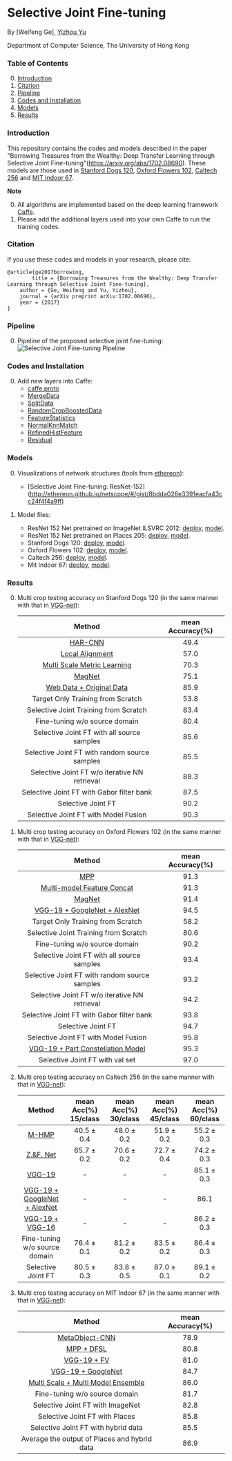 # Selective Joint Fine-tuning

By [Weifeng Ge], [Yizhou Yu](http://i.cs.hku.hk/~yzyu/)

Department of Computer Science, The University of Hong Kong

### Table of Contents
0. [Introduction](#introduction)
0. [Citation](#citation)
0. [Pipeline](#pipeline)
0. [Codes and Installation](#codes-and-installation)
0. [Models](#models)
0. [Results](#results)

### Introduction

This repository contains the codes and models described in the paper "Borrowing Treasures from the Wealthy: Deep Transfer Learning through Selective Joint Fine-tuning"(https://arxiv.org/abs/1702.08690). These models are those used in [Stanford Dogs 120](http://vision.stanford.edu/aditya86/ImageNetDogs/), [Oxford Flowers 102](http://www.robots.ox.ac.uk/~vgg/data/flowers/102/), [Caltech 256](http://authors.library.caltech.edu/7694/) and [MIT Indoor 67](http://web.mit.edu/torralba/www/indoor.html).

**Note**

0. All algorithms are implemented based on the deep learning framework [Caffe](https://github.com/BVLC/caffe).
0. Please add the additional layers used into your own Caffe to run the training codes.

### Citation

If you use these codes and models in your research, please cite:

	@article{ge2017borrowing,
	        title = {Borrowing Treasures from the Wealthy: Deep Transfer Learning through Selective Joint Fine-tuning},
		author = {Ge, Weifeng and Yu, Yizhou},
		journal = {arXiv preprint arXiv:1702.08690},
		year = {2017}
	}

### Pipeline
0. Pipeline of the proposed selective joint fine-tuning:
	![Selective Joint Fine-tuning Pipeline](https://github.com/ZYYSzj/Selective-Joint-Fine-tuning/blob/master/selective_joint_ft/cvpr2017_img1.png)


### Codes and Installation
0. Add new layers into Caffe:
	- [caffe.proto](https://github.com/ZYYSzj/Selective-Joint-Fine-tuning/blob/master/selective_joint_ft/additional_layers/caffe_proto_additional.txt)
	- [MergeData](https://github.com/ZYYSzj/Selective-Joint-Fine-tuning/blob/master/selective_joint_ft/additional_layers/merge_data_layer.hpp)
	- [SplitData](https://github.com/ZYYSzj/Selective-Joint-Fine-tuning/blob/master/selective_joint_ft/additional_layers/split_data_layer.hpp)
	- [RandomCropBoostedData](https://github.com/ZYYSzj/Selective-Joint-Fine-tuning/blob/master/selective_joint_ft/additional_layers/random_crop_boosted_data_layer.hpp)
	- [FeatureStatistics](https://github.com/ZYYSzj/Selective-Joint-Fine-tuning/blob/master/selective_joint_ft/additional_layers/feature_statistics_layer.hpp)
	- [NormalKnnMatch](https://github.com/ZYYSzj/Selective-Joint-Fine-tuning/blob/master/selective_joint_ft/additional_layers/normal_knn_match_layer.hpp)
	- [RefinedHistFeature](https://github.com/ZYYSzj/Selective-Joint-Fine-tuning/blob/master/selective_joint_ft/additional_layers/refined_hist_feature_layer.hpp)
	- [Residual](https://github.com/ZYYSzj/Selective-Joint-Fine-tuning/blob/master/selective_joint_ft/additional_layers/residual_layer.hpp)


### Models

0. Visualizations of network structures (tools from [ethereon](http://ethereon.github.io/netscope/quickstart.html)):
	- [Selective Joint Fine-tuning: ResNet-152] (http://ethereon.github.io/netscope/#/gist/8bdda026e3391eacfa43cc24f4f4a9ff)

0. Model files:
	- ResNet 152 Net pretrained on ImageNet ILSVRC 2012: [deploy](https://gist.github.com/ZYYSzj/c5c80129db55594238f16c10a3f8e108),  [model](https://drive.google.com/drive/folders/0B3sl2RWJv33ZRTNyRkdkNzBnRVU).
	- ResNet 152 Net pretrained on Places 205: [deploy](https://gist.github.com/ZYYSzj/c5c80129db55594238f16c10a3f8e108), [model](https://drive.google.com/drive/folders/0B3sl2RWJv33ZRTNyRkdkNzBnRVU).
	- Stanford Dogs 120: [deploy](https://gist.github.com/ZYYSzj/8bdda026e3391eacfa43cc24f4f4a9ff), [model](https://drive.google.com/drive/folders/0B3sl2RWJv33ZR1ZkazQxWEZ2TGc).
	- Oxford Flowers 102: [deploy](https://gist.github.com/ZYYSzj/8bdda026e3391eacfa43cc24f4f4a9ff), [model](https://drive.google.com/drive/folders/0B3sl2RWJv33ZdGp4dXk2RUpXNG8).
	- Caltech 256: [deploy](https://gist.github.com/ZYYSzj/8bdda026e3391eacfa43cc24f4f4a9ff), [model](https://drive.google.com/drive/folders/0B3sl2RWJv33ZSjZSSFVmQ3R0TDA).
	- Mit Indoor 67: [deploy](https://gist.github.com/ZYYSzj/8bdda026e3391eacfa43cc24f4f4a9ff), [model](https://drive.google.com/drive/folders/0B3sl2RWJv33ZWUFwNk1wMnZhaTg).

### Results

0. Multi crop testing accuracy on Stanford Dogs 120 (in the same manner with that in [VGG-net](http://www.robots.ox.ac.uk/~vgg/research/very_deep/)):

	Method|mean Accuracy(%)
	:---:|:---:
	[HAR-CNN](http://www.linyq.com/hyper-cvpr2015.pdf)|49.4
	[Local Alignment](https://link.springer.com/article/10.1007/s11263-014-0741-5)|57.0
	[Multi Scale Metric Learning](https://arxiv.org/abs/1402.0453)|70.3
	[MagNet](https://arxiv.org/abs/1511.05939)|75.1
	[Web Data + Original Data](https://arxiv.org/abs/1511.06789)|85.9
	Target Only Training from Scratch|53.8
	Selective Joint Training from Scratch|83.4
	Fine-tuning w/o source domain|80.4
	Selective Joint FT with all source samples|85.6
	Selective Joint FT with random source samples|85.5
	Selective Joint FT w/o iterative NN retrieval|88.3
	Selective Joint FT with Gabor filter bank|87.5
	Selective Joint FT|90.2
	Selective Joint FT with Model Fusion|90.3
	
0. Multi crop testing accuracy on Oxford Flowers 102 (in the same manner with that in [VGG-net](http://www.robots.ox.ac.uk/~vgg/research/very_deep/)):

	Method|mean Accuracy(%)
	:---:|:---:
	[MPP](http://ieeexplore.ieee.org/document/7301274/)|91.3
	[Multi-model Feature Concat](https://arxiv.org/abs/1406.5774)|91.3
	[MagNet](https://arxiv.org/abs/1511.05939)|91.4
	[VGG-19 + GoogleNet + AlexNet](https://arxiv.org/abs/1506.02565)|94.5
	Target Only Training from Scratch|58.2
	Selective Joint Training from Scratch|80.6
	Fine-tuning w/o source domain|90.2
	Selective Joint FT with all source samples|93.4
	Selective Joint FT with random source samples|93.2
	Selective Joint FT w/o iterative NN retrieval|94.2
	Selective Joint FT with Gabor filter bank|93.8
	Selective Joint FT|94.7
	Selective Joint FT with Model Fusion|95.8
	[VGG-19 + Part Constellation Model](https://arxiv.org/abs/1504.08289)|95.3
	Selective Joint FT with val set|97.0

0. Multi crop testing accuracy on Caltech 256 (in the same manner with that in [VGG-net](http://www.robots.ox.ac.uk/~vgg/research/very_deep/)):

	Method|mean Acc(%) 15/class|mean Acc(%) 30/class|mean Acc(%) 45/class|mean Acc(%) 60/class
	:---:|:---:|:---:|:---:|:---:
	[M-HMP](http://rse-lab.cs.washington.edu/papers/multipath-sparse-coding-cvpr-13.pdf)|40.5 ± 0.4|48.0 ± 0.2|51.9 ± 0.2|55.2 ± 0.3
	[Z.&F. Net](https://www.cs.nyu.edu/~fergus/papers/zeilerECCV2014.pdf)|65.7 ± 0.2|70.6 ± 0.2|72.7 ± 0.4|74.2 ± 0.3
	[VGG-19](https://arxiv.org/abs/1409.1556)|-|-|-|85.1 ± 0.3
	[VGG-19 + GoogleNet + AlexNet](https://arxiv.org/abs/1506.02565)|-|-|-|86.1
	[VGG-19 + VGG-16](https://arxiv.org/abs/1409.1556)|-|-|-|86.2 ± 0.3
	Fine-tuning w/o source domain|76.4 ± 0.1|81.2 ± 0.2|83.5 ± 0.2|86.4 ± 0.3
	Selective Joint FT|80.5 ± 0.3|83.8 ± 0.5|87.0 ± 0.1|89.1 ± 0.2

0. Multi crop testing accuracy on MIT Indoor 67 (in the same manner with that in [VGG-net](http://www.robots.ox.ac.uk/~vgg/research/very_deep/)):

	Method|mean Accuracy(%)
	:---:|:---:
	[MetaObject-CNN](https://arxiv.org/abs/1510.01440)|78.9
	[MPP + DFSL](https://pdfs.semanticscholar.org/33d6/a99d497540a17783d237013483dbfa506cd7.pdf)|80.8
	[VGG-19 + FV](https://www.robots.ox.ac.uk/~vgg/publications/2015/Cimpoi15a/cimpoi15a.pdf)|81.0
	[VGG-19 + GoogleNet](https://arxiv.org/abs/1506.02565)|84.7
	[Multi Scale + Multi Model Ensemble](http://www.cv-foundation.org/openaccess/content_cvpr_2016/papers/Herranz_Scene_Recognition_With_CVPR_2016_paper.pdf)|86.0
	Fine-tuning w/o source domain|81.7
	Selective Joint FT with ImageNet|82.8
	Selective Joint FT with Places|85.8
	Selective Joint FT with hybrid data|85.5
	Average the output of Places and hybrid data|86.9
